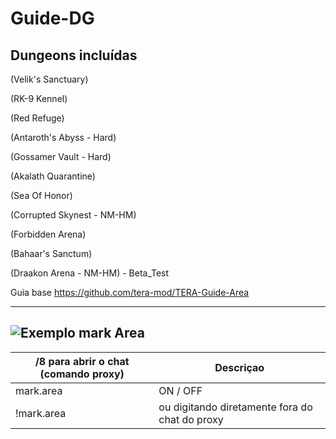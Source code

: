 Guide-DG
======

## Dungeons incluídas


(Velik's Sanctuary)

(RK-9 Kennel)

(Red Refuge)

(Antaroth's Abyss - Hard)

(Gossamer Vault - Hard)

(Akalath Quarantine)

(Sea Of Honor)

(Corrupted Skynest - NM-HM)

(Forbidden Arena)

(Bahaar's Sanctum)

(Draakon Arena - NM-HM) -  Beta_Test


Guia base https://github.com/tera-mod/TERA-Guide-Area

------
![Exemplo mark Area](https://i.imgur.com/ngWEmbp.png)
-------

/8 para abrir o chat (comando proxy) | Descriçao
--- | ---
mark.area | ON / OFF
!mark.area  | ou digitando diretamente fora do chat do proxy
